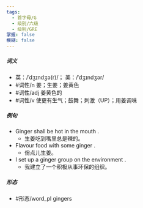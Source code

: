 ```yaml
---
tags:
  - 首字母/G
  - 级别/六级
  - 级别/GRE
掌握: false
模糊: false
---
```

##### 词义
- 英：/ˈdʒɪndʒə(r)/； 美：/ˈdʒɪndʒər/
- #词性/n  姜；生姜；姜黄色
- #词性/adj  姜黄色的
- #词性/v  使更有生气；鼓舞；刺激（UP）；用姜调味
##### 例句
- Ginger shall be hot in the mouth .
	- 生姜吃到嘴里总是辣的。
- Flavour food with some ginger .
	- 俏点儿生姜。
- I set up a ginger group on the environment .
	- 我建立了一个积极从事环保的组织。
##### 形态
- #形态/word_pl gingers
